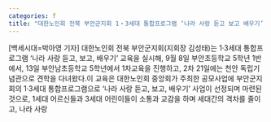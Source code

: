 ```yaml
---
categories: f
title: "대한노인회 전북 부안군지회 1・3세대 통합프로그램 ‘나라 사랑 듣고 보고 배우기’ 교육 성료"
---
```

[백세시대=박아영 기자] 대한노인회 전북 부안군지회(지회장 김성태)는 1·3세대 통합프로그램 ‘나라 사랑 듣고, 보고, 배우기’ 교육을 실시해, 9월 8일 부안초등학교 5학년 1반에서, 13일 부안남초등학교 5학년에서 1차교육을 진행하고, 2차 21일에는 천안 독립기념관으로 견학을 다녀왔다.이 교육은 대한노인회 중앙회가 주최한 공모사업에 부안군지회의 1·3세대 통합프로그램으로 ‘나라 사랑 듣고, 보고, 배우기’ 사업이 선정되며 마련된 것으로, 1세대 어르신들과 3세대 어린이들이 소통과 교감을 하며 세대간의 격차를 줄이고, 나라 사랑